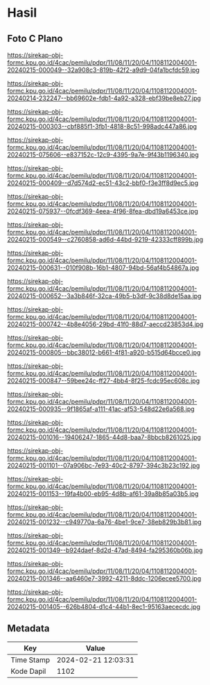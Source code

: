 # Hasil

## Foto C Plano

https://sirekap-obj-formc.kpu.go.id/4cac/pemilu/pdpr/11/08/11/20/04/1108112004001-20240215-000049--32a908c3-819b-42f2-a9d9-04fa1bcfdc59.jpg

https://sirekap-obj-formc.kpu.go.id/4cac/pemilu/pdpr/11/08/11/20/04/1108112004001-20240214-232247--bb69602e-fdb1-4a92-a328-ebf39be8eb27.jpg

https://sirekap-obj-formc.kpu.go.id/4cac/pemilu/pdpr/11/08/11/20/04/1108112004001-20240215-000303--cbf885f1-3fb1-4818-8c51-998adc447a86.jpg

https://sirekap-obj-formc.kpu.go.id/4cac/pemilu/pdpr/11/08/11/20/04/1108112004001-20240215-075606--e837152c-12c9-4395-9a7e-9f43b1196340.jpg

https://sirekap-obj-formc.kpu.go.id/4cac/pemilu/pdpr/11/08/11/20/04/1108112004001-20240215-000409--d7d574d2-ec51-43c2-bbf0-f3e3ff8d9ec5.jpg

https://sirekap-obj-formc.kpu.go.id/4cac/pemilu/pdpr/11/08/11/20/04/1108112004001-20240215-075937--0fcdf369-4eea-4f96-8fea-dbd19a6453ce.jpg

https://sirekap-obj-formc.kpu.go.id/4cac/pemilu/pdpr/11/08/11/20/04/1108112004001-20240215-000549--c2760858-ad6d-44bd-9219-42333cff899b.jpg

https://sirekap-obj-formc.kpu.go.id/4cac/pemilu/pdpr/11/08/11/20/04/1108112004001-20240215-000631--010f908b-16b1-4807-94bd-56af4b54867a.jpg

https://sirekap-obj-formc.kpu.go.id/4cac/pemilu/pdpr/11/08/11/20/04/1108112004001-20240215-000652--3a3b846f-32ca-49b5-b3df-9c38d8de15aa.jpg

https://sirekap-obj-formc.kpu.go.id/4cac/pemilu/pdpr/11/08/11/20/04/1108112004001-20240215-000742--4b8e4056-29bd-41f0-88d7-aeccd23853d4.jpg

https://sirekap-obj-formc.kpu.go.id/4cac/pemilu/pdpr/11/08/11/20/04/1108112004001-20240215-000805--bbc38012-b661-4f81-a920-b515d64bcce0.jpg

https://sirekap-obj-formc.kpu.go.id/4cac/pemilu/pdpr/11/08/11/20/04/1108112004001-20240215-000847--59bee24c-ff27-4bb4-8f25-fcdc95ec608c.jpg

https://sirekap-obj-formc.kpu.go.id/4cac/pemilu/pdpr/11/08/11/20/04/1108112004001-20240215-000935--9f1865af-a111-41ac-af53-548d22e6a568.jpg

https://sirekap-obj-formc.kpu.go.id/4cac/pemilu/pdpr/11/08/11/20/04/1108112004001-20240215-001016--19406247-1865-44d8-baa7-8bbcb8261025.jpg

https://sirekap-obj-formc.kpu.go.id/4cac/pemilu/pdpr/11/08/11/20/04/1108112004001-20240215-001101--07a906bc-7e93-40c2-8797-394c3b23c192.jpg

https://sirekap-obj-formc.kpu.go.id/4cac/pemilu/pdpr/11/08/11/20/04/1108112004001-20240215-001153--19fa4b00-eb95-4d8b-af61-39a8b85a03b5.jpg

https://sirekap-obj-formc.kpu.go.id/4cac/pemilu/pdpr/11/08/11/20/04/1108112004001-20240215-001232--c949770a-6a76-4be1-9ce7-38eb829b3b81.jpg

https://sirekap-obj-formc.kpu.go.id/4cac/pemilu/pdpr/11/08/11/20/04/1108112004001-20240215-001349--b924daef-8d2d-47ad-8494-fa295360b06b.jpg

https://sirekap-obj-formc.kpu.go.id/4cac/pemilu/pdpr/11/08/11/20/04/1108112004001-20240215-001346--aa6460e7-3992-4211-8ddc-1206ecee5700.jpg

https://sirekap-obj-formc.kpu.go.id/4cac/pemilu/pdpr/11/08/11/20/04/1108112004001-20240215-001405--626b4804-d1c4-44b1-8ec1-95163aececdc.jpg


## Metadata

| Key        | Value               |
| ---------- | ------------------- |
| Time Stamp | 2024-02-21 12:03:31 |
| Kode Dapil | 1102                |



